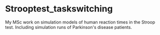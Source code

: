 # Strooptest_taskswitching
My MSc work on simulation models of human reaction times in the Stroop test. Including simulation runs of Parkinson's disease patients.
